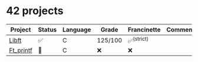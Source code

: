 # 42 projects

| Project   | Status            | Language          | Grade          | Francinette                   | Comments |
| --------- | ------------------ | ------------------ | --------------- | --------------------------- | ------------------ |
| [Libft](https://github.com/diabolo257/42Lausanne/tree/main/42Cursus/Libft) | :white_check_mark: | C | 125/100 | :white_check_mark:<sup>(strict)<sup>    |  |
| [Ft_printf](https://github.com/diabolo257/42Lausanne/tree/main/42Cursus/ft_printf) | :construction: | C | :x: | :x:|  |
